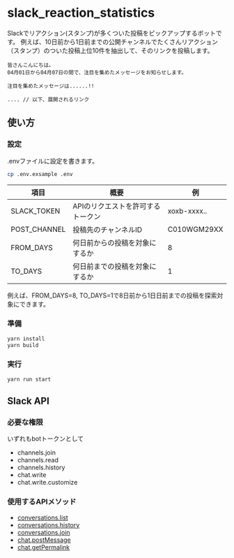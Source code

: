 # slack_reaction_statistics

Slackでリアクション(スタンプ)が多くついた投稿をピックアップするボットです。
例えば、10日前から1日前までの公開チャンネルでたくさんリアクション（スタンプ）のついた投稿上位10件を抽出して、そのリンクを投稿します。

```
皆さんこんにちは。
04月01日から04月07日の間で、注目を集めたメッセージをお知らせします。

注目を集めたメッセージは......!!

.... // 以下、展開されるリンク
```

## 使い方

### 設定
.envファイルに設定を書きます。
```sh
cp .env.exsample .env
```

| 項目 | 概要 | 例 |
| --- | --- | --- |
| SLACK_TOKEN | APIのリクエストを許可するトークン | xoxb-xxxx.. |
| POST_CHANNEL | 投稿先のチャンネルID | C010WGM29XX |
| FROM_DAYS | 何日前からの投稿を対象にするか | 8 |
| TO_DAYS | 何日前までの投稿を対象にするか | 1 | 

例えば、FROM_DAYS=8, TO_DAYS=1で8日前から1日日前までの投稿を探索対象にできます。

### 準備
```sh
yarn install
yarn build
```

### 実行
```sh
yarn run start
```

## Slack API
### 必要な権限
いずれもbotトークンとして

- channels.join
- channels.read
- channels.history
- chat.write
- chat.write.customize

### 使用するAPIメソッド

- [conversations.list](https://api.slack.com/methods/conversations.list)
- [conversations.history](https://api.slack.com/methods/conversations.history)
- [conversations.join](https://api.slack.com/methods/conversations.join)
- [chat.postMessage](https://api.slack.com/methods/chat.postMessage)
- [chat.getPermalink](https://api.slack.com/methods/chat.getPermalink)
